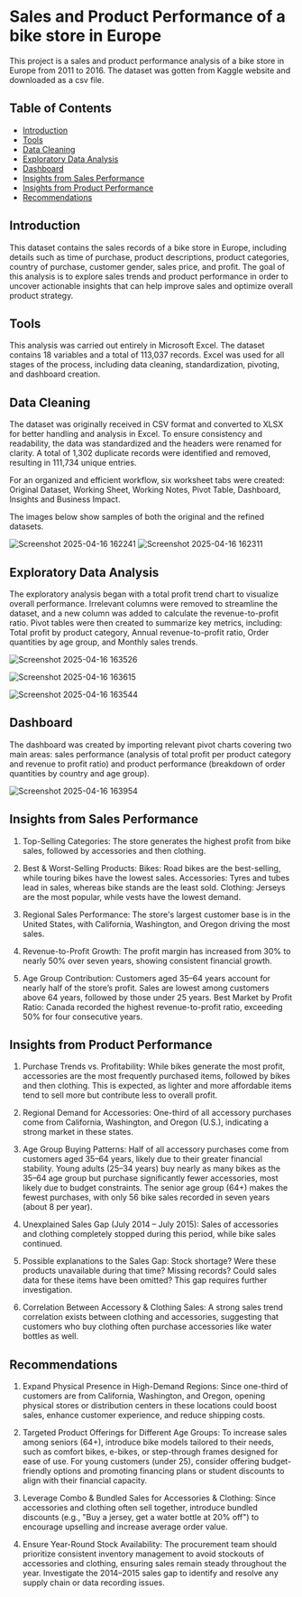 # Sales and Product Performance of a bike store in Europe
This project is a sales and product performance analysis of a bike store in Europe from 2011 to 2016. The dataset was gotten from Kaggle website and downloaded as a csv file.
## Table of Contents
- [Introduction](#introduction)
- [Tools](#tools)
- [Data Cleaning](#data-cleaning)
- [Exploratory Data Analysis](#exploratory-data-analysis)
- [Dashboard](#dashboard)
- [Insights from Sales Performance](#insights-from-sales-performance)
- [Insights from Product Performance](#insights-from-product-performance)
- [Recommendations](#recommendations)

## Introduction
This dataset contains the sales records of a bike store in Europe, including details such as time of purchase, product descriptions, product categories, country of purchase, customer gender, sales price, and profit. The goal of this analysis is to explore sales trends and product performance in order to uncover actionable insights that can help improve sales and optimize overall product strategy.

## Tools
This analysis was carried out entirely in Microsoft Excel. The dataset contains 18 variables and a total of 113,037 records. Excel was used for all stages of the process, including data cleaning, standardization, pivoting, and dashboard creation.

## Data Cleaning
The dataset was originally received in CSV format and converted to XLSX for better handling and analysis in Excel. To ensure consistency and readability, the data was standardized and the headers were renamed for clarity. A total of 1,302 duplicate records were identified and removed, resulting in 111,734 unique entries.

For an organized and efficient workflow, six worksheet tabs were created: Original Dataset, Working Sheet, Working Notes, Pivot Table, Dashboard, Insights and Business Impact.

The images below show samples of both the original and the refined datasets.

![Screenshot 2025-04-16 162241](https://github.com/user-attachments/assets/1cf21c7f-09ac-4c4b-960a-524425149ec9)
![Screenshot 2025-04-16 162311](https://github.com/user-attachments/assets/5d133fc3-aa4b-4ac0-a8a4-f285a0930b97)

## Exploratory Data Analysis
The exploratory analysis began with a total profit trend chart to visualize overall performance. Irrelevant columns were removed to streamline the dataset, and a new column was added to calculate the revenue-to-profit ratio. Pivot tables were then created to summarize key metrics, including: Total profit by product category, Annual revenue-to-profit ratio, Order quantities by age group, and Monthly sales trends.

![Screenshot 2025-04-16 163526](https://github.com/user-attachments/assets/3874c3d8-fd02-41f1-9fab-1ca72caef1ab)

![Screenshot 2025-04-16 163615](https://github.com/user-attachments/assets/0b2b8c15-1f47-4f20-a139-6e8e38d5c9c0)

![Screenshot 2025-04-16 163544](https://github.com/user-attachments/assets/f8b8c6d3-94cf-4025-8fb7-3791c1f5f020)


## Dashboard

The dashboard was created by importing relevant pivot charts covering two main areas: sales performance (analysis of total profit per product category and revenue to profit ratio) and product performance (breakdown of order quantities by country and age group).

![Screenshot 2025-04-16 163954](https://github.com/user-attachments/assets/7544c9e8-ca54-4efc-b001-c409796b8d17)

## Insights from Sales Performance

1. Top-Selling Categories: The store generates the highest profit from bike sales, followed by accessories and then clothing.

2. Best & Worst-Selling Products:
	Bikes: Road bikes are the best-selling, while touring bikes have the lowest sales.
	Accessories: Tyres and tubes lead in sales, whereas bike stands are the least sold.
	Clothing: Jerseys are the most popular, while vests have the lowest demand.

3. Regional Sales Performance: The store's largest customer base is in the United States, with California, Washington, and Oregon driving the most sales.

4. Revenue-to-Profit Growth: The profit margin has increased from 30% to nearly 50% over seven years, showing consistent financial growth.

5. Age Group Contribution:
	Customers aged 35–64 years account for nearly half of the store’s profit.
	Sales are lowest among customers above 64 years, followed by those under 25 years.
	Best Market by Profit Ratio: Canada recorded the highest revenue-to-profit ratio, exceeding 50% for four consecutive years.


## Insights from Product Performance

1. Purchase Trends vs. Profitability:
	While bikes generate the most profit, accessories are the most frequently purchased items, followed by bikes and then clothing. This is expected, as lighter and more affordable items tend to sell more but contribute less to 	overall profit.

2. Regional Demand for Accessories:
	One-third of all accessory purchases come from California, Washington, and Oregon (U.S.), indicating a strong market in these states.

3. Age Group Buying Patterns:
	Half of all accessory purchases come from customers aged 35–64 years, likely due to their greater financial stability.
	Young adults (25–34 years) buy nearly as many bikes as the 35–64 age group but purchase significantly fewer accessories, most likely due to budget constraints.
	The senior age group (64+) makes the fewest purchases, with only 56 bike sales recorded in seven years (about 8 per year).

4. Unexplained Sales Gap (July 2014 – July 2015):
	Sales of accessories and clothing completely stopped during this period, while bike sales continued.

5. Possible explanations to the Sales Gap:
	Stock shortage? Were these products unavailable during that time?
	Missing records? Could sales data for these items have been omitted?
	This gap requires further investigation.

6. Correlation Between Accessory & Clothing Sales:
	A strong sales trend correlation exists between clothing and accessories, suggesting that customers who buy clothing often purchase accessories like water bottles as well.


## Recommendations

1. Expand Physical Presence in High-Demand Regions:
	Since one-third of customers are from California, Washington, and Oregon, opening physical stores or distribution centers in these locations could boost sales, enhance customer 	experience, and reduce shipping costs.

2. Targeted Product Offerings for Different Age Groups:
	To increase sales among seniors (64+), introduce bike models tailored to their needs, such as comfort bikes, e-bikes, or step-through frames designed for ease of use.
	For young customers (under 25), consider offering budget-friendly options and promoting financing plans or student discounts to align with their financial capacity.
3. Leverage Combo & Bundled Sales for Accessories & Clothing:
	Since accessories and clothing often sell together, introduce bundled discounts (e.g., "Buy a jersey, get a water bottle at 20% off") to encourage upselling and increase average order 	value.

4. Ensure Year-Round Stock Availability:
	The procurement team should prioritize consistent inventory management to avoid stockouts of accessories and clothing, ensuring sales remain steady throughout the year.
	Investigate the 2014–2015 sales gap to identify and resolve any supply chain or data recording issues.
